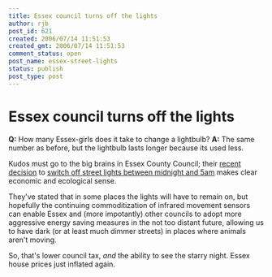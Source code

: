 ```yaml
---
title: Essex council turns off the lights
author: rjb
post_id: 621
created: 2006/07/14 11:51:53
created_gmt: 2006/07/14 11:51:53
comment_status: open
post_name: essex-street-lights
status: publish
post_type: post
---
```


# Essex council turns off the lights

**Q:** How many Essex-girls does it take to change a lightbulb?
**A:** The same number as before, but the lightbulb lasts longer because its used less.

Kudos must go to the big brains in Essex County Council; their [recent decision](http://news.bbc.co.uk/1/hi/england/essex/5179610.stm) to [switch off street lights between midnight and 5am](http://www.essexcc.gov.uk/vip8/ecc/ECCWebsite/dis/ned.jsp?oid=77786) makes clear economic and ecological sense.

They've stated that in some places the lights will have to remain on, but hopefully the continuing commoditization of infrared movement sensors can enable Essex and (more impotantly) other councils to adopt more aggressive energy saving measures in the not too distant future, allowing us to have dark (or at least much dimmer streets) in places where animals aren't moving.

So, that's lower council tax, _and_ the ability to see the starry night.  Essex house prices just inflated again.
